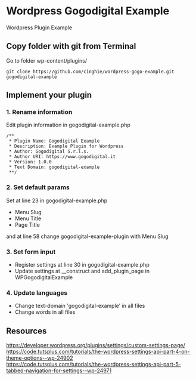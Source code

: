 # Wordpress Gogodigital Example
Wordpress Plugin Example

## Copy folder with git from Terminal

Go to folder wp-content/plugins/

```
git clone https://github.com/cinghie/wordpress-gogo-example.git gogodigital-example
```

## Implement your plugin

### 1. Rename information

Edit plugin information in gogodigital-example.php

```
/**
 * Plugin Name: Gogodigital Example
 * Description: Example Plugin for Wordpress
 * Author: Gogodigital S.r.l.s.
 * Author URI: https://www.gogodigital.it
 * Version: 1.0.0
 * Text Domain: gogodigital-example
 **/
 ```
 
### 2. Set default params
 
Set at line 23 in gogodigital-example.php

 - Menu Slug 
 - Menu Title
 - Page Title
 
and at line 58 change gogodigital-example-plugin with Menu Slug 

### 3. Set form input

 - Register settings at line 30 in gogodigital-example.php
 - Update settings at __construct and add_plugin_page in WPGogodigitalExample
 
### 4. Update languages

 - Change text-domain 'gogodigital-example' in all files
 - Change words in all files
 
## Resources

https://developer.wordpress.org/plugins/settings/custom-settings-page/
https://code.tutsplus.com/tutorials/the-wordpress-settings-api-part-4-on-theme-options--wp-24902  
https://code.tutsplus.com/tutorials/the-wordpress-settings-api-part-5-tabbed-navigation-for-settings--wp-24971
